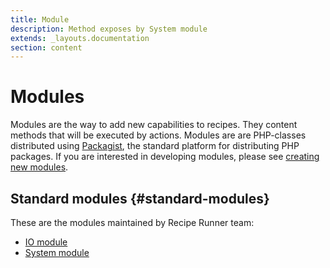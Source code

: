 ```yaml
---
title: Module
description: Method exposes by System module
extends: _layouts.documentation
section: content
---
```


# Modules

Modules are the way to add new capabilities to recipes. They content methods that 
will be executed by actions. Modules are are PHP-classes distributed using
[Packagist](https://packagist.org/), the standard platform for
distributing PHP packages. If you are interested in developing modules, please see 
[creating new modules](creating-new-modules).

## Standard modules {#standard-modules}

These are the modules maintained by Recipe Runner team:

* [IO module](io-module)
* [System module](system-module)
